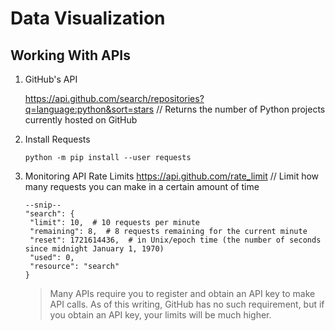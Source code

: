 # Data Visualization
## Working With APIs

1. GitHub's API
    
    https://api.github.com/search/repositories?q=language:python&sort=stars
    // Returns the number of Python projects currently hosted on GitHub

2. Install Requests
    ```
   python -m pip install --user requests
   ```

3. Monitoring API Rate Limits
    https://api.github.com/rate_limit
    // Limit how many requests you can make in a certain amount of time
    
    ```
   --snip--
   "search": {
     "limit": 10,  # 10 requests per minute
     "remaining": 8,  # 8 requests remaining for the current minute
     "reset": 1721614436,  # in Unix/epoch time (the number of seconds since midnight January 1, 1970)
     "used": 0,
     "resource": "search"
   }
   ```
   > Many APIs require you to register and obtain an API key to make API calls. As of this writing, GitHub has no such requirement, but if you obtain an API key, your limits will be much higher.


